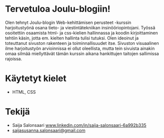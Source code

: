 # Tervetuloa Joulu-blogiin!

Olen tehnyt Joulu-blogin Web-kehittämisen perusteet -kurssin harjoitustyönä osana tieto- ja viestintätekniikan insinööriopintojani. Työssä osoitettiin osaamista html- ja css-kielien hallinnassa ja koodin kirjoittaminen tehtiin käsin, jotta em. kielten hallinta tulisi tutuksi.
Olen ideoinut ja toteuttanut sivuston rakenteen ja toiminnallisuudet itse. Sivuston visuaalinen ilme harjoitustyön arvioinnissa ei ollut oleellista, mutta tein sivuista ainakin omaa silmää miellyttävät tämän kurssin aikana hankittujen taitojen sallimissa rajoissa. 

# Käytetyt kielet

- HTML, CSS

# Tekijä

- Saija Salonsaari www.linkedin.com/in/saija-salonsaari-6a992b335
- saijasusanna.salonsaari@gmail.com
